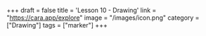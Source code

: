 +++
draft = false
title = 'Lesson 10 - Drawing'
link = "https://cara.app/explore"
image = "/images/icon.png"
category = ["Drawing"]
tags = ["marker"]
+++

